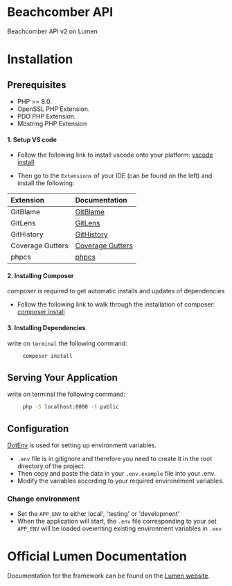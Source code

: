 Beachcomber API
===============

Beachcomber API v2 on Lumen 

Installation
============

## Prerequisites

- PHP >= 8.0.
- OpenSSL PHP Extension.
- PDO PHP Extension.
- Mbstring PHP Extension

#### 1. Setup VS code

- Follow the following link to install vscode onto your platform:
[vscode install](https://code.visualstudio.com/download)

- Then go to the `Extensions` of your IDE (can be found on the left) and install the following:

 Extension       | Documentation
:----------------|:-------------
 GitBlame        | [GitBlame](https://marketplace.visualstudio.com/items?itemName=waderyan.gitblame)
 GitLens         | [GitLens](https://marketplace.visualstudio.com/items?itemName=eamodio.gitlens)
 GitHistory      | [GitHistory](https://marketplace.visualstudio.com/items?itemName=donjayamanne.githistory)
 Coverage Gutters| [Coverage Gutters](https://marketplace.visualstudio.com/items?itemName=ryanluker.vscode-coverage-gutters)
 phpcs           | [phpcs](https://marketplace.visualstudio.com/items?itemName=shevaua.phpcs)

#### 2. Installing Composer

composer is required to get automatic installs and updates of dependencies
- Follow the following link to walk through the installation of composer:
[composer install](https://getcomposer.org/download/)

#### 3. Installing Dependencies

write on `terminal` the following command:
```bash
     composer install
```
## Serving Your Application


write on terminal the following command:
```bash
     php -S localhost:8000 -t public
```
## Configuration


[DotEnv](https://github.com/vlucas/phpdotenv) is used for setting up environment variables.
- `.env` file is in gitignore and therefore you need to create it in the root directory of the project.
- Then copy and paste the data in your `.env.example` file into your .env.
- Modify the variables according to your required environement variables.

### Change environment

- Set the `APP_ENV` to either local', 'testing' or 'development'
- When the application will start, the `.env` file corresponding to your set `APP_ENV` will be loaded ovewriting existing environment variables in `.env`

Official Lumen Documentation
============================

Documentation for the framework can be found on the [Lumen website](https://lumen.laravel.com/docs).

